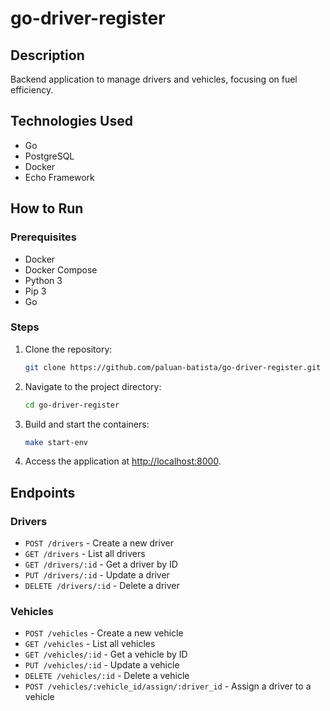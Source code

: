 # go-driver-register

## Description

Backend application to manage drivers and vehicles, focusing on fuel efficiency.

## Technologies Used

- Go
- PostgreSQL
- Docker
- Echo Framework

## How to Run

### Prerequisites

- Docker
- Docker Compose
- Python 3
- Pip 3
- Go

### Steps

1. Clone the repository:
    ```sh
    git clone https://github.com/paluan-batista/go-driver-register.git
    ```

2. Navigate to the project directory:
    ```sh
    cd go-driver-register
    ```

3. Build and start the containers:
    ```sh
    make start-env
    ```

4. Access the application at [http://localhost:8000](http://localhost:8000).

## Endpoints

### Drivers

- `POST /drivers` - Create a new driver
- `GET /drivers` - List all drivers
- `GET /drivers/:id` - Get a driver by ID
- `PUT /drivers/:id` - Update a driver
- `DELETE /drivers/:id` - Delete a driver

### Vehicles

- `POST /vehicles` - Create a new vehicle
- `GET /vehicles` - List all vehicles
- `GET /vehicles/:id` - Get a vehicle by ID
- `PUT /vehicles/:id` - Update a vehicle
- `DELETE /vehicles/:id` - Delete a vehicle
- `POST /vehicles/:vehicle_id/assign/:driver_id` - Assign a driver to a vehicle
